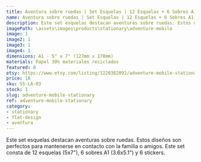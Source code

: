 ```yaml
---
title: Aventura sobre ruedas | Set Esquelas | 12 Esquelas + 6 Sobres A1 + Stickers
name: Aventura sobre ruedas | Set Esquelas | 12 Esquelas + 6 Sobres A1 + Stickers
description: Este set esquelas destacan aventuras sobre ruedas. Estos diseños son perfectos para mantenerse en contacto con la familia o amigos. Este set consta de 12 esquelas (5x7"), 6 sobres A1 (3.6x5.1") y 6 stickers.
imagePath: \assets\images\products\stationary\adventure-mobile
image: 1
image2: 1
image3: 1
image4: 1
dimensions: A1 - 5" x 7" (127mm x 178mm)
materials: Papel 30% materiales reciclados
featured: 0
etsy: https://www.etsy.com/listing/1220382092/adventure-mobile-stationary-set-12
price: 18
sku: SS-LA-03
stock: 1
slug: adventure-mobile-stationary
ref: adventure-mobile-stationary
category:
- stationary
- flat-design
- aventura
---
```

Este set esquelas destacan aventuras sobre ruedas. Estos diseños son perfectos para mantenerse en contacto con la familia o amigos. Este set consta de 12 esquelas (5x7"), 6 sobres A1 (3.6x5.1") y 6 stickers.
